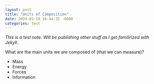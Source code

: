 ```yaml
---
layout: post
title: "Units of Composition"
date: 2024-03-10 16:44:32 -0600
categories: test
---
```


_This is a test note. Will be publishing other stuff as I get familirized with Jekyll._

What are the main units we are composed of (that we can measure)?
- Mass
- Energy
- Forces
- Information